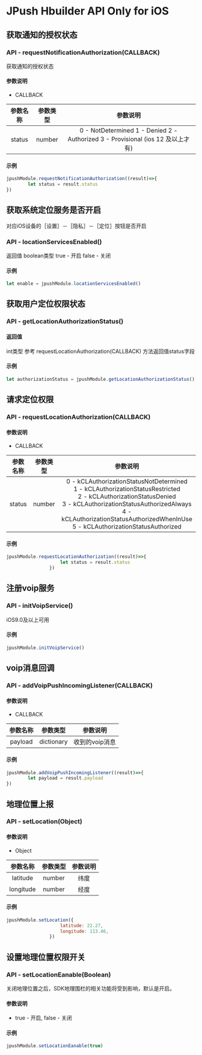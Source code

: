 # JPush Hbuilder API Only for iOS

## 获取通知的授权状态 
### API - requestNotificationAuthorization(CALLBACK)
获取通知的授权状态

#### 参数说明

- CALLBACK

|参数名称|参数类型|参数说明|
|:-----:|:----:|:-----:|
|status|number|0 - NotDetermined 1 - Denied 2 - Authorized 3 - Provisional (ios 12 及以上才有)|

#### 示例
```javascript
jpushModule.requestNotificationAuthorization((result)=>{
		let status = result.status
})
```


## 获取系统定位服务是否开启

对应iOS设备的［设置］－［隐私］－［定位］按钮是否开启

### API - locationServicesEnabled()
返回值 boolean类型 true - 开启 false - 关闭

#### 示例

```javascript
let enable = jpushModule.locationServicesEnabled()
```

## 获取用户定位权限状态

### API - getLocationAuthorizationStatus()

#### 返回值
int类型 
参考 requestLocationAuthorization(CALLBACK) 方法返回值status字段

#### 示例

```javascript
let authorizationStatus = jpushModule.getLocationAuthorizationStatus()
```

## 请求定位权限 

### API - requestLocationAuthorization(CALLBACK)

#### 参数说明
- CALLBACK

|参数名称|参数类型|参数说明|
|:-----:|:----:|:-----:|
|status|number|0 - kCLAuthorizationStatusNotDetermined <br>1 - kCLAuthorizationStatusRestricted <br>2 - kCLAuthorizationStatusDenied <br>3 - kCLAuthorizationStatusAuthorizedAlways <br>4 - kCLAuthorizationStatusAuthorizedWhenInUse <br>5 - kCLAuthorizationStatusAuthorized|

#### 示例

```javascript
jpushModule.requestLocationAuthorization((result)=>{
					let status = result.status
				})
```



## 注册voip服务

### API - initVoipService()

iOS9.0及以上可用

#### 示例
```javascript
jpushModule.initVoipService()
```

## voip消息回调

### API - addVoipPushIncomingListener(CALLBACK)

#### 参数说明

- CALLBACK

|参数名称|参数类型|参数说明|
|:-----:|:----:|:-----:|
|payload|dictionary|收到的voip消息|

#### 示例
```javascript
jpushModule.addVoipPushIncomingListener((result)=>{
		let payload = result.payload
})
```


## 地理位置上报

### API - setLocation(Object)

#### 参数说明

- Object

|参数名称|参数类型|参数说明|
|:-----:|:----:|:-----:|
|latitude|number|纬度|
|longitude|number|经度|


#### 示例
```javascript
jpushModule.setLocation({
					latitude: 22.27,
					longitude: 113.46,
				})
```

## 设置地理位置权限开关

### API - setLocationEanable(Boolean)
关闭地理位置之后，SDK地理围栏的相关功能将受到影响，默认是开启。

#### 参数说明

- true - 开启, false - 关闭

#### 示例
```javascript
jpushModule.setLocationEanable(true)
```


